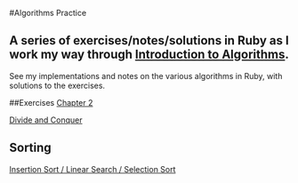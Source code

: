 #Algorithms Practice

## A series of exercises/notes/solutions in Ruby as I work my way through [Introduction to Algorithms][algorithms].
See my implementations and notes on the various algorithms in Ruby, with solutions to the exercises.

##Exercises
[Chapter 2][chapter2]

[Divide and Conquer][divide and conquer]

## Sorting
[Insertion Sort / Linear Search / Selection Sort][insertion-sort-linear-search]






























[divide and conquer]: ./divideandconquer.txt

[algorithms]: http://www.amazon.com/Introduction-Algorithms-3rd-Thomas-Cormen/dp/0262033844/ref=sr_1_2?ie=UTF8&qid=1422754780&sr=8-2&keywords=algorithms

[chapter2]: ./chapter2cormen.txt


[insertion-sort-linear-search]: ./ch2Problems.rb

